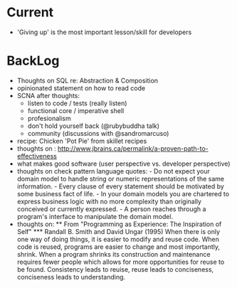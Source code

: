# Current #
- 'Giving up' is the most important lesson/skill for developers

# BackLog #
- Thoughts on SQL re: Abstraction & Composition
- opinionated statement on how to read code
- SCNA after thoughts: 
    - listen to code / tests (really listen)
    - functional core / imperative shell
    - profesionalism
    - don't hold yourself back (@rubybuddha talk)
    - community (discussions with @sandromarcuso)
- recipe: Chicken 'Pot Pie' from skillet recipes
- thoughts on : http://www.jbrains.ca/permalink/a-proven-path-to-effectiveness
- what makes good software (user perspective vs. developer perspective)
- thoughts on check pattern language quotes:
		- Do not expect your domain model to handle string or numeric
		  representations of the same information.
		- Every clause of every statement should be motivated by some
		  business fact of life.
		- In your domain models you are chartered to express business logic
		  with no more complexity than originally conceived or currently
		  expressed.
		- A person reaches through a program's interface to manipulate the
		  domain model.
- thoughts on: 
** From "Programming as Experience: The Inspiration of Self"
*** Randall B. Smith and David Ungar (1995)
     When there is only one way of doing things, it is easier to
     modify and reuse code. When code is reused, programs are easier
     to change and most importantly, shrink. When a program shrinks
     its construction and maintenance requires fewer people which
     allows for more opportunities for reuse to be found. Consistency
     leads to reuise, reuse leads to conciseness, conciseness leads to
     understanding.


